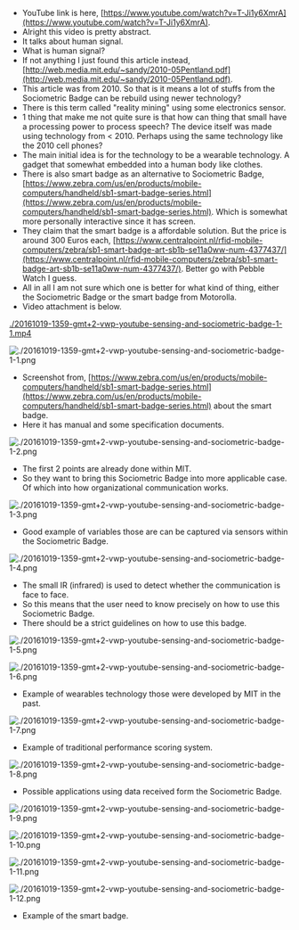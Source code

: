 * YouTube link is here, [https://www.youtube.com/watch?v=T-Ji1y6XmrA](https://www.youtube.com/watch?v=T-Ji1y6XmrA).
* Alright this video is pretty abstract.
* It talks about human signal.
* What is human signal?
* If not anything I just found this article instead, [http://web.media.mit.edu/~sandy/2010-05Pentland.pdf](http://web.media.mit.edu/~sandy/2010-05Pentland.pdf).
* This article was from 2010. So that is it means a lot of stuffs from the Sociometric Badge can be rebuild using newer technology?
* There is this term called "reality mining" using some electronics sensor.
* 1 thing that make me not quite sure is that how can thing that small have a processing power to process speech? The device itself was made using technology from < 2010. Perhaps using the same technology like the 2010 cell phones?
* The main initial idea is for the technology to be a wearable technology. A gadget that somewhat embedded into a human body like clothes.
* There is also smart badge as an alternative to Sociometric Badge, [https://www.zebra.com/us/en/products/mobile-computers/handheld/sb1-smart-badge-series.html](https://www.zebra.com/us/en/products/mobile-computers/handheld/sb1-smart-badge-series.html). Which is somewhat more personally interactive since it has screen.
* They claim that the smart badge is a affordable solution. But the price is around 300 Euros each, [https://www.centralpoint.nl/rfid-mobile-computers/zebra/sb1-smart-badge-art-sb1b-se11a0ww-num-4377437/](https://www.centralpoint.nl/rfid-mobile-computers/zebra/sb1-smart-badge-art-sb1b-se11a0ww-num-4377437/). Better go with Pebble Watch I guess.
* All in all I am not sure which one is better for what kind of thing, either the Sociometric Badge or the smart badge from Motorolla.
* Video attachment is below.

[./20161019-1359-gmt+2-vwp-youtube-sensing-and-sociometric-badge-1-1.mp4](./20161019-1359-gmt+2-vwp-youtube-sensing-and-sociometric-badge-1-1.mp4)

![./20161019-1359-gmt+2-vwp-youtube-sensing-and-sociometric-badge-1-1.png](./20161019-1359-gmt+2-vwp-youtube-sensing-and-sociometric-badge-1-1.png)

* Screenshot from, [https://www.zebra.com/us/en/products/mobile-computers/handheld/sb1-smart-badge-series.html](https://www.zebra.com/us/en/products/mobile-computers/handheld/sb1-smart-badge-series.html) about the smart badge.
* Here it has manual and some specification documents.

![./20161019-1359-gmt+2-vwp-youtube-sensing-and-sociometric-badge-1-2.png](./20161019-1359-gmt+2-vwp-youtube-sensing-and-sociometric-badge-1-2.png)

* The first 2 points are already done within MIT.
* So they want to bring this Sociometric Badge into more applicable case. Of which into how organizational communication works.

![./20161019-1359-gmt+2-vwp-youtube-sensing-and-sociometric-badge-1-3.png](./20161019-1359-gmt+2-vwp-youtube-sensing-and-sociometric-badge-1-3.png)

* Good example of variables those are can be captured via sensors within the Sociometric Badge.

![./20161019-1359-gmt+2-vwp-youtube-sensing-and-sociometric-badge-1-4.png](./20161019-1359-gmt+2-vwp-youtube-sensing-and-sociometric-badge-1-4.png)

* The small IR (infrared) is used to detect whether the communication is face to face.
* So this means that the user need to know precisely on how to use this Sociometric Badge.
* There should be a strict guidelines on how to use this badge.

![./20161019-1359-gmt+2-vwp-youtube-sensing-and-sociometric-badge-1-5.png](./20161019-1359-gmt+2-vwp-youtube-sensing-and-sociometric-badge-1-5.png)

![./20161019-1359-gmt+2-vwp-youtube-sensing-and-sociometric-badge-1-6.png](./20161019-1359-gmt+2-vwp-youtube-sensing-and-sociometric-badge-1-6.png)

* Example of wearables technology those were developed by MIT in the past.

![./20161019-1359-gmt+2-vwp-youtube-sensing-and-sociometric-badge-1-7.png](./20161019-1359-gmt+2-vwp-youtube-sensing-and-sociometric-badge-1-7.png)

* Example of traditional performance scoring system.

![./20161019-1359-gmt+2-vwp-youtube-sensing-and-sociometric-badge-1-8.png](./20161019-1359-gmt+2-vwp-youtube-sensing-and-sociometric-badge-1-8.png)

* Possible applications using data received form the Sociometric Badge.

![./20161019-1359-gmt+2-vwp-youtube-sensing-and-sociometric-badge-1-9.png](./20161019-1359-gmt+2-vwp-youtube-sensing-and-sociometric-badge-1-9.png)

![./20161019-1359-gmt+2-vwp-youtube-sensing-and-sociometric-badge-1-10.png](./20161019-1359-gmt+2-vwp-youtube-sensing-and-sociometric-badge-1-10.png)

![./20161019-1359-gmt+2-vwp-youtube-sensing-and-sociometric-badge-1-11.png](./20161019-1359-gmt+2-vwp-youtube-sensing-and-sociometric-badge-1-11.png)

![./20161019-1359-gmt+2-vwp-youtube-sensing-and-sociometric-badge-1-12.png](./20161019-1359-gmt+2-vwp-youtube-sensing-and-sociometric-badge-1-12.png)

* Example of the smart badge.